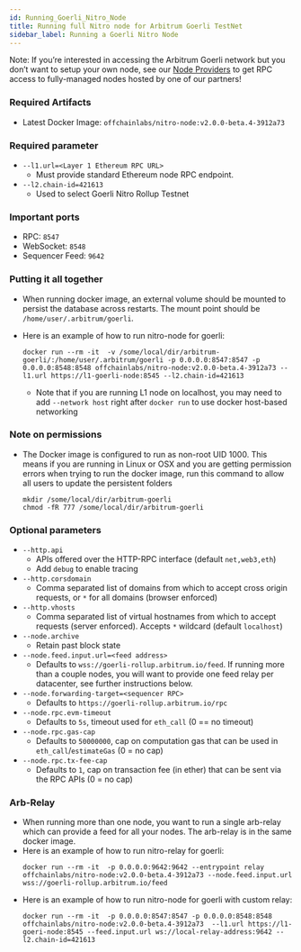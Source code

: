 ```yaml
---
id: Running_Goerli_Nitro_Node
title: Running full Nitro node for Arbitrum Goerli TestNet
sidebar_label: Running a Goerli Nitro Node
---
```


Note: If you’re interested in accessing the Arbitrum Goerli network but you don’t want to setup your own node, see our [Node Providers](https://developer.offchainlabs.com/docs/node_providers) to get RPC access to fully-managed nodes hosted by one of our partners!

### Required Artifacts

- Latest Docker Image: `offchainlabs/nitro-node:v2.0.0-beta.4-3912a73`

### Required parameter

- `--l1.url=<Layer 1 Ethereum RPC URL>`
  - Must provide standard Ethereum node RPC endpoint.
- `--l2.chain-id=421613`
  - Used to select Goerli Nitro Rollup Testnet

### Important ports

- RPC: `8547`
- WebSocket: `8548`
- Sequencer Feed: `9642`

### Putting it all together

- When running docker image, an external volume should be mounted to persist the database across restarts. The mount point should be `/home/user/.arbitrum/goerli`.
- Here is an example of how to run nitro-node for goerli:

  ```
  docker run --rm -it  -v /some/local/dir/arbitrum-goerli/:/home/user/.arbitrum/goerli -p 0.0.0.0:8547:8547 -p 0.0.0.0:8548:8548 offchainlabs/nitro-node:v2.0.0-beta.4-3912a73 --l1.url https://l1-goerli-node:8545 --l2.chain-id=421613
  ```

  - Note that if you are running L1 node on localhost, you may need to add `--network host` right after `docker run` to use docker host-based networking

### Note on permissions

- The Docker image is configured to run as non-root UID 1000. This means if you are running in Linux or OSX and you are getting permission errors when trying to run the docker image, run this command to allow all users to update the persistent folders
  ```
  mkdir /some/local/dir/arbitrum-goerli
  chmod -fR 777 /some/local/dir/arbitrum-goerli
  ```

### Optional parameters

- `--http.api`
  - APIs offered over the HTTP-RPC interface (default `net,web3,eth`)
  - Add `debug` to enable tracing
- `--http.corsdomain`
  - Comma separated list of domains from which to accept cross origin requests, or `*` for all domains (browser enforced)
- `--http.vhosts`
  - Comma separated list of virtual hostnames from which to accept requests (server enforced). Accepts `*` wildcard (default `localhost`)
- `--node.archive`
  - Retain past block state
- `--node.feed.input.url=<feed address>`
  - Defaults to `wss://goerli-rollup.arbitrum.io/feed`. If running more than a couple nodes, you will want to provide one feed relay per datacenter, see further instructions below.
- `--node.forwarding-target=<sequencer RPC>`
  - Defaults to `https://goerli-rollup.arbitrum.io/rpc`
- `--node.rpc.evm-timeout`
  - Defaults to `5s`, timeout used for `eth_call` (0 == no timeout)
- `--node.rpc.gas-cap`
  - Defaults to `50000000`, cap on computation gas that can be used in `eth_call`/`estimateGas` (0 = no cap)
- `--node.rpc.tx-fee-cap`
  - Defaults to `1`, cap on transaction fee (in ether) that can be sent via the RPC APIs (0 = no cap)

### Arb-Relay

- When running more than one node, you want to run a single arb-relay which can provide a feed for all your nodes.
  The arb-relay is in the same docker image.
- Here is an example of how to run nitro-relay for goerli:
  ```
  docker run --rm -it  -p 0.0.0.0:9642:9642 --entrypoint relay offchainlabs/nitro-node:v2.0.0-beta.4-3912a73 --node.feed.input.url wss://goerli-rollup.arbitrum.io/feed
  ```
- Here is an example of how to run nitro-node for goerli with custom relay:
  ```
  docker run --rm -it  -p 0.0.0.0:8547:8547 -p 0.0.0.0:8548:8548 offchainlabs/nitro-node:v2.0.0-beta.4-3912a73  --l1.url https://l1-goeri-node:8545 --feed.input.url ws://local-relay-address:9642 --l2.chain-id=421613
  ```
